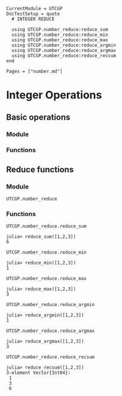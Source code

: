 
```@meta
CurrentModule = UTCGP
DocTestSetup = quote
  # INTEGER REDUCE

  using UTCGP.number_reduce:reduce_sum
  using UTCGP.number_reduce:reduce_min
  using UTCGP.number_reduce:reduce_max
  using UTCGP.number_reduce:reduce_argmin
  using UTCGP.number_reduce:reduce_argmax
  using UTCGP.number_reduce:reduce_recsum
end
```

```@contents
Pages = ["number.md"]
```

# Integer Operations

## Basic operations 

### Module 

### Functions 


## Reduce functions

### Module
```@docs
UTCGP.number_reduce
```

### Functions

```@docs
UTCGP.number_reduce.reduce_sum
```
```jldoctest
julia> reduce_sum([1,2,3])
6
```

```@docs
UTCGP.number_reduce.reduce_min
```
```jldoctest
julia> reduce_min([1,2,3])
1
```

```@docs
UTCGP.number_reduce.reduce_max
```
```jldoctest
julia> reduce_max([1,2,3])
3
```

```@docs
UTCGP.number_reduce.reduce_argmin
```
```jldoctest
julia> reduce_argmin([1,2,3])
1
```

```@docs
UTCGP.number_reduce.reduce_argmax
```
```jldoctest
julia> reduce_argmax([1,2,3])
3
```

```@docs
UTCGP.number_reduce.reduce_recsum
```
```jldoctest
julia> reduce_recsum([1,2,3])
3-element Vector{Int64}:
 1
 3
 6
```
